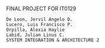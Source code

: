 FINAL PROJECT FOR IT0129

    De Leon, Jervil Angelo D. 
    Lucero, Luis Francisco P.
    Orpilla, Alexia Haylie
    Labid, Julian Linus C.
    SYSTEM INTEGRATION & ARCHITECTURE 2
